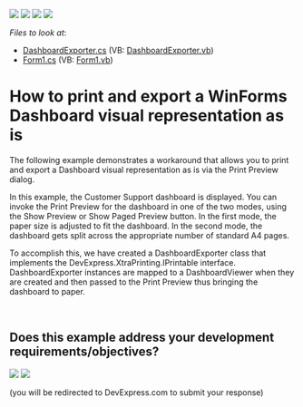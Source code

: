 <!-- default badges list -->
![](https://img.shields.io/endpoint?url=https://codecentral.devexpress.com/api/v1/VersionRange/128581274/12.2.4%2B)
[![](https://img.shields.io/badge/Open_in_DevExpress_Support_Center-FF7200?style=flat-square&logo=DevExpress&logoColor=white)](https://supportcenter.devexpress.com/ticket/details/E4399)
[![](https://img.shields.io/badge/📖_How_to_use_DevExpress_Examples-e9f6fc?style=flat-square)](https://docs.devexpress.com/GeneralInformation/403183)
[![](https://img.shields.io/badge/💬_Leave_Feedback-feecdd?style=flat-square)](#does-this-example-address-your-development-requirementsobjectives)
<!-- default badges end -->
<!-- default file list -->
*Files to look at*:

* [DashboardExporter.cs](./CS/DashboardExport/DashboardExporter.cs) (VB: [DashboardExporter.vb](./VB/DashboardExport/DashboardExporter.vb))
* [Form1.cs](./CS/DashboardExport/Form1.cs) (VB: [Form1.vb](./VB/DashboardExport/Form1.vb))
<!-- default file list end -->
# How to print and export a WinForms Dashboard visual representation as is


<p>The following example demonstrates a workaround that allows you to print and export a Dashboard visual representation as is via the Print Preview dialog.</p><p>In this example, the Customer Support dashboard is displayed. You can invoke the Print Preview for the dashboard in one of the two modes, using the Show Preview or Show Paged Preview button. In the first mode, the paper size is adjusted to fit the dashboard. In the second mode, the dashboard gets split across the appropriate number of standard A4 pages.</p><p>To accomplish this, we have created a DashboardExporter class that implements the DevExpress.XtraPrinting.IPrintable interface. DashboardExporter instances are mapped to a DashboardViewer when they are created and then passed to the Print Preview thus bringing the dashboard to paper.</p>

<br/>


<!-- feedback -->
## Does this example address your development requirements/objectives?

[<img src="https://www.devexpress.com/support/examples/i/yes-button.svg"/>](https://www.devexpress.com/support/examples/survey.xml?utm_source=github&utm_campaign=winforms-dashboard-print-and-export-visual-representation-as-is&~~~was_helpful=yes) [<img src="https://www.devexpress.com/support/examples/i/no-button.svg"/>](https://www.devexpress.com/support/examples/survey.xml?utm_source=github&utm_campaign=winforms-dashboard-print-and-export-visual-representation-as-is&~~~was_helpful=no)

(you will be redirected to DevExpress.com to submit your response)
<!-- feedback end -->
